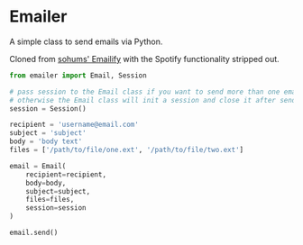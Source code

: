 # Emailer

A simple class to send emails via Python.

Cloned from [sohums' Emailify](https://github.com/sohums/Emailify) with the Spotify functionality stripped out.

```python
from emailer import Email, Session

# pass session to the Email class if you want to send more than one email
# otherwise the Email class will init a session and close it after sending
session = Session()

recipient = 'username@email.com'
subject = 'subject'
body = 'body text'
files = ['/path/to/file/one.ext', '/path/to/file/two.ext']

email = Email(
    recipient=recipient,
    body=body,
    subject=subject,
    files=files,
    session=session
)

email.send()
```
